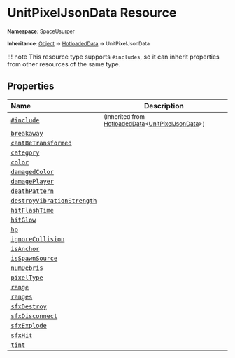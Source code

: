 # UnitPixelJsonData Resource

<small>**Namespace**: SpaceUsurper</small>

<small>**Inheritance**: [Object](https://docs.microsoft.com/en-us/dotnet/api/system.object?view=netframework-4.5) → [HotloadedData](HotloadedData.md) → UnitPixelJsonData</small>

!!! note
    This resource type supports `#includes`, so it can inherit properties
    from other resources of the same type.
## Properties

<div markdown="1" class="member-table">

| Name | Description |
| :--- | ----------- |
| [`#include`](HotloadedData-1/Include.md) | <small>(Inherited from [HotloadedData](HotloadedData-1.md)&lt;[UnitPixelJsonData](UnitPixelJsonData.md)&gt;)</small> | 
| [`breakaway`](UnitPixelJsonData/Breakaway.md) |  | 
| [`cantBeTransformed`](UnitPixelJsonData/CantBeTransformed.md) |  | 
| [`category`](UnitPixelJsonData/Category.md) |  | 
| [`color`](UnitPixelJsonData/Color.md) |  | 
| [`damagedColor`](UnitPixelJsonData/DamagedColor.md) |  | 
| [`damagePlayer`](UnitPixelJsonData/DamagePlayer.md) |  | 
| [`deathPattern`](UnitPixelJsonData/DeathPattern.md) |  | 
| [`destroyVibrationStrength`](UnitPixelJsonData/DestroyVibrationStrength.md) |  | 
| [`hitFlashTime`](UnitPixelJsonData/HitFlashTime.md) |  | 
| [`hitGlow`](UnitPixelJsonData/HitGlow.md) |  | 
| [`hp`](UnitPixelJsonData/Hp.md) |  | 
| [`ignoreCollision`](UnitPixelJsonData/IgnoreCollision.md) |  | 
| [`isAnchor`](UnitPixelJsonData/IsAnchor.md) |  | 
| [`isSpawnSource`](UnitPixelJsonData/IsSpawnSource.md) |  | 
| [`numDebris`](UnitPixelJsonData/NumDebris.md) |  | 
| [`pixelType`](UnitPixelJsonData/PixelType.md) |  | 
| [`range`](UnitPixelJsonData/Range.md) |  | 
| [`ranges`](UnitPixelJsonData/Ranges.md) |  | 
| [`sfxDestroy`](UnitPixelJsonData/SfxDestroy.md) |  | 
| [`sfxDisconnect`](UnitPixelJsonData/SfxDisconnect.md) |  | 
| [`sfxExplode`](UnitPixelJsonData/SfxExplode.md) |  | 
| [`sfxHit`](UnitPixelJsonData/SfxHit.md) |  | 
| [`tint`](UnitPixelJsonData/Tint.md) |  | 

</div>

